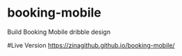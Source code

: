 # booking-mobile
Build Booking Mobile dribble design

#Live Version
https://zinagithub.github.io/booking-mobile/
